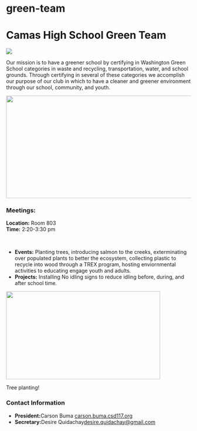 # green-team
<!DOCTYPEhtml>
<html>
  <link type="text/css" rel="stylesheet" href="stylesheets/style.scss" />
  <head>
    <title>CHSGreenTeam</title>
  </head>
  <body>
    <h1 class="Arial navy">
      Camas High School Green Team
    </h1>
    <img src="https://mail.google.com/mail/u/0/?ui=2&ik=9bff3b955f&view=fimg&th=1631d29c61215d01&attid=0.0.1&disp=emb&attbid=ANGjdJ8FKa5smVj1F07h0YtJvAxoE3m0yOUzi1YnlefFjrPqML5oMmAIupkigc79RWUjORt5PjSFULDv1nbF-fnNamk8G2uFxAA6xCFOF15nvcanN5m8XzT6lSnPW4w&sz=w214-h170&ats=1525232705000&rm=1631d29c61215d01&zw&atsh=1">
    <p class="Arial">
    Our mission is to have a greener school by certifying in Washington Green School categories in waste and recycling, transportation, water, and school grounds. Through certifying in several of these categories we accomplish our purpose of our club in which to have a cleaner and greener environment through our school, community, and youth.
    </p>
    <img width="520" height="280" src="https://mail.google.com/mail/u/0/?ui=2&ik=9bff3b955f&view=att&th=1631d29c61215d01&attid=0.10&disp=safe&zw">
    <h3 class="Arial green">
    Meetings:
    </h3>
      <p class="Arial">
      <strong>Location:</strong> Room 803
      <br>
      <strong>Time:</strong> 2:20-3:30 pm
      </p>
  <br>
      <ul class="Arial">
        <li><strong>Events:</strong> Planting trees, introducing salmon to the creeks, exterminating over populated plants to better the ecosystem, collecting plastic to recycle into wood through a TREX program, hosting enviornmental activities to educating engage youth and adults.</li>
        <li><strong>Projects:</strong> Installing No idling signs to reduce idling before, during, and after school time.</li>
      </ul>
    <img width="420" height="240" src="https://mail.google.com/mail/u/0/?ui=2&ik=9bff3b955f&view=att&th=1631d29c61215d01&attid=0.16&disp=safe&zw">
    <p class="Arial">
    Tree planting!
    </p>
    <h3 class="Arial green">Contact Information</h3>
    <ul class="Arial">
      <li><strong>President:</strong>Carson Buma <a href="carson.buma.csd117.org">carson.buma.csd117.org</a>
      <li><strong>Secretary:</strong>Desire Quidachay<a href="desire.quidachay@gmail.com">desire.quidachay@gmail.com</a>
  </body>
</html>
